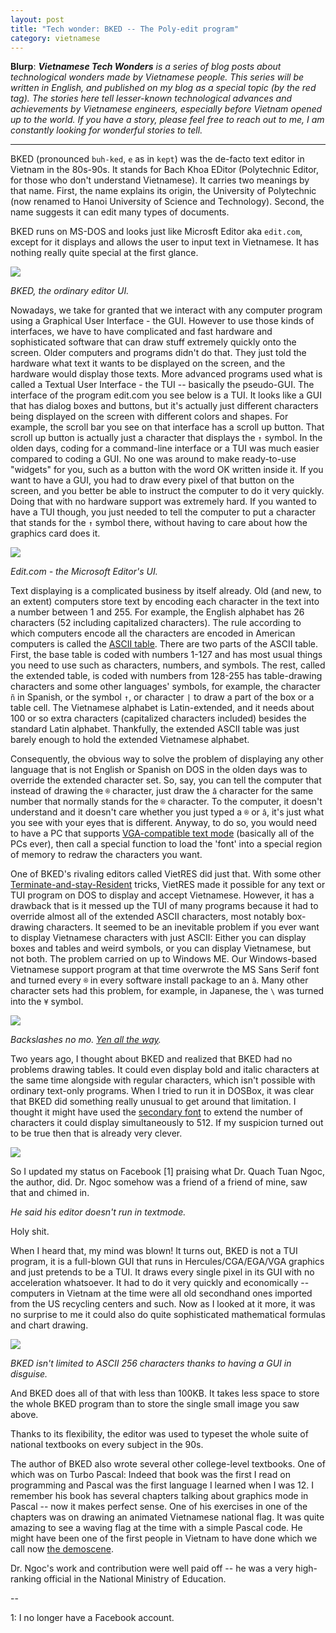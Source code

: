 ```yaml
---
layout: post
title: "Tech wonder: BKED -- The Poly-edit program"
category: vietnamese
---
```


**Blurp**: _**Vietnamese Tech Wonders** is a series of blog posts about technological wonders made by Vietnamese people. This series will be written in English, and published on my blog as a special topic (by the red tag). The stories here tell lesser-known technological advances and achievements by Vietnamese engineers, especially before Vietnam opened up to the world. If you have a story, please feel free to reach out to me, I am constantly looking for wonderful stories to tell._

---

BKED (pronounced `buh-ked`, `e` as in `kept`) was the de-facto text editor in Vietnam in the 80s-90s. It stands for Bach Khoa EDitor (Polytechnic Editor, for those who don't understand Vietnamese). It carries two meanings by that name. First, the name explains its origin, the University of Polytechnic (now renamed to Hanoi University of Science and Technology). Second, the name suggests it can edit many types of documents.

BKED runs on MS-DOS and looks just like Microsft Editor aka `edit.com`, except for it displays and allows the user to input text in Vietnamese. It has nothing really quite special at the first glance.


![](/assets/posts-images/bked/bked1.png)

_BKED, the ordinary editor UI._

Nowadays, we take for granted that we interact with any computer program using a Graphical User Interface - the GUI. However to use those kinds of interfaces, we have to have complicated and fast hardware and sophisticated software that can draw stuff extremely quickly onto the screen. Older computers and programs didn't do that. They just told the hardware what text it wants to be displayed on the screen, and the hardware would display those texts. More advanced programs used what is called a Textual User Interface - the TUI -- basically the pseudo-GUI. The interface of the program edit.com you see below is a TUI. It looks like a GUI that has dialog boxes and buttons, but it's actually just different characters being displayed on the screen with different colors and shapes. For example, the scroll bar you see on that interface has a scroll up button. That scroll up button is actually just a character that displays the `↑` symbol. In the olden days, coding for a command-line interface or a TUI was much easier compared to coding a GUI. No one was around to make ready-to-use "widgets" for you, such as a button with the word OK written inside it. If you want to have a GUI, you had to draw every pixel of that button on the screen, and you better be able to instruct the computer to do it very quickly. Doing that with no hardware support was extremely hard. If you wanted to have a TUI though, you just needed to tell the computer to put a character that stands for the `↑` symbol there, without having to care about how the graphics card does it.

![](/assets/posts-images/bked/msedit.png)

_Edit.com - the Microsoft Editor's UI._

Text displaying is a complicated business by itself already. Old (and new, to an extent) computers store text by encoding each character in the text into a number between 1 and 255. For example, the English alphabet has 26 characters (52 including capitalized characters). The rule according to which computers encode all the characters are encoded in American computers is called the [ASCII table](https://www.asciitable.com/). There are two parts of the ASCII table. First, the base table is coded with numbers 1-127 and has most usual things you need to use such as characters, numbers, and symbols. The rest, called the extended table, is coded with numbers from 128-255 has table-drawing characters and some other languages' symbols, for example, the character `ñ` in Spanish, or the symbol `↑`, or character `|` to draw a part of the box or a table cell. The Vietnamese alphabet is Latin-extended, and it needs about 100 or so extra characters (capitalized characters included) besides the standard Latin alphabet. Thankfully, the extended ASCII table was just barely enough to hold the extended Vietnamese alphabet.

Consequently, the obvious way to solve the problem of displaying any other language that is not English or Spanish on DOS in the olden days was to override the extended character set. So, say, you can tell the computer that instead of drawing the `®` character, just draw the `â` character for the same number that normally stands for the `®` character. To the computer, it doesn't understand and it doesn't care whether you just typed a `®` or `â`, it's just what you see with your eyes that is different. Anyway, to do so, you would need to have a PC that supports [VGA-compatible text mode](https://en.wikipedia.org/wiki/VGA-compatible_text_mode) (basically all of the PCs ever), then call a special function to load the 'font' into a special region of memory to redraw the characters you want.

One of BKED's rivaling editors called VietRES did just that. With some other [Terminate-and-stay-Resident](https://en.wikipedia.org/wiki/Terminate_and_stay_resident_program) tricks, VietRES made it possible for any text or TUI program on DOS to display and accept Vietnamese. However, it has a drawback that is it messed up the TUI of many programs because it had to override almost all of the extended ASCII characters, most notably box-drawing characters. It seemed to be an inevitable problem if you ever want to display Vietnamese characters with just ASCII: Either you can display boxes and tables and weird symbols, or you can display Vietnamese, but not both. The problem carried on up to Windows ME. Our Windows-based Vietnamese support program at that time overwrote the MS Sans Serif font and turned every `®` in every software install package to an `â`. Many other character sets had this problem, for example, in Japanese, the `\` was turned into the `¥` symbol.

![](/assets/posts-images/bked/yen.png)


_Backslashes no mo. [Yen all the way](https://superuser.com/questions/1167662/why-is-windows-10-displaying-as-%C2%A5-on-the-command-line/1167665)._

Two years ago, I thought about BKED and realized that BKED had no problems drawing tables. It could even display bold and italic characters at the same time alongside with regular characters, which isn't possible with ordinary text-only programs. When I tried to run it in DOSBox, it was clear that BKED did something really unusual to get around that limitation. I thought it might have used the [secondary font](http://webpages.charter.net/danrollins/techhelp/0155.HTM) to extend the number of characters it could display simultaneously to 512. If my suspicion turned out to be true then that is already very clever. 

![](/assets/posts-images/bked/bked2.png)

So I updated my status on Facebook [1] praising what Dr. Quach Tuan Ngoc, the author, did. Dr. Ngoc somehow was a friend of a friend of mine, saw that and chimed in. 

*He said his editor doesn't run in textmode.*

Holy shit.

When I heard that, my mind was blown! It turns out, BKED is not a TUI program, it is a full-blown GUI that runs in Hercules/CGA/EGA/VGA graphics and just pretends to be a TUI. It draws every single pixel in its GUI with no acceleration whatsoever. It had to do it very quickly and economically -- computers in Vietnam at the time were all old secondhand ones imported from the US recycling centers and such. Now as I looked at it more, it was no surprise to me it could also do quite sophisticated mathematical formulas and chart drawing.

![](/assets/posts-images/bked/bked3.jpg)

_BKED isn't limited to ASCII 256 characters thanks to having a GUI in disguise._

And BKED does all of that with less than 100KB. It takes less space to store the whole BKED program than to store the single small image you saw above.

Thanks to its flexibility, the editor was used to typeset the whole suite of national textbooks on every subject in the 90s.

The author of BKED also wrote several other college-level textbooks. One of which was on Turbo Pascal: Indeed that book was the first I read on programming and Pascal was the first language I learned when I was 12. I remember his book has several chapters talking about graphics mode in Pascal -- now it makes perfect sense. One of his exercises in one of the chapters was on drawing an animated Vietnamese national flag. It was quite amazing to see a waving flag at the time with a simple Pascal code. He might have been one of the first people in Vietnam to have done which we call now [the demoscene](https://en.wikipedia.org/wiki/Demoscene).

Dr. Ngoc's work and contribution were well paid off -- he was a very high-ranking official in the National Ministry of Education.

--

1: I no longer have a Facebook account.



